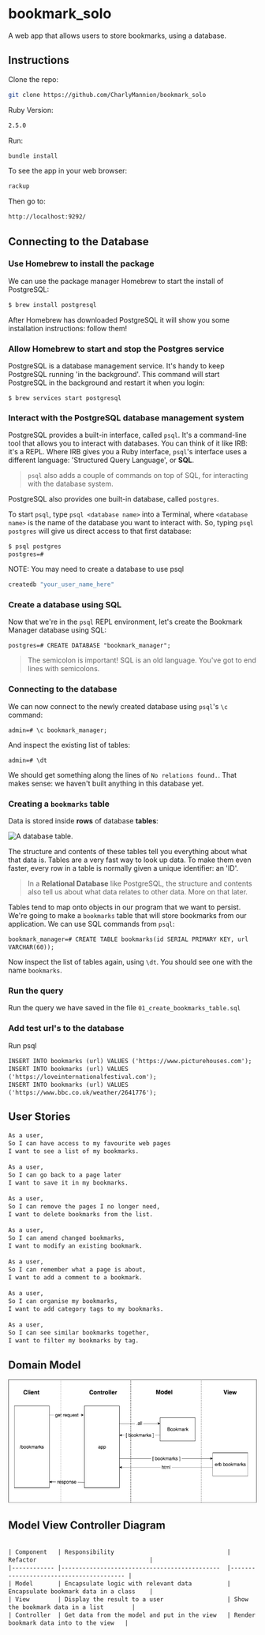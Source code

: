# bookmark_solo
A web app that allows users to store bookmarks, using a database.

## Instructions

Clone the repo:
```sh
git clone https://github.com/CharlyMannion/bookmark_solo
```

Ruby Version:
```sh
2.5.0
```

Run:
```sh
bundle install
```

To see the app in your web browser:
```sh
rackup
```

Then go to:
```sh
http://localhost:9292/
```

## Connecting to the Database
### Use Homebrew to install the package

We can use the package manager Homebrew to start the install of PostgreSQL:

```sh
$ brew install postgresql
```

After Homebrew has downloaded PostgreSQL it will show you some installation instructions: follow them!

### Allow Homebrew to start and stop the Postgres service

PostgreSQL is a database management service. It's handy to keep PostgreSQL running 'in the background'. This command will start PostgreSQL in the background and restart it when you login:

```shell
$ brew services start postgresql
```

### Interact with the PostgreSQL database management system

PostgreSQL provides a built-in interface, called `psql`. It's a command-line tool that allows you to interact with databases. You can think of it like IRB: it's a REPL. Where IRB gives you a Ruby interface, `psql`'s interface uses a different language: 'Structured Query Language', or **SQL**.

> `psql` also adds a couple of commands on top of SQL, for interacting with the database system.

PostgreSQL also provides one built-in database, called `postgres`.

To start `psql`, type `psql <database name>` into a Terminal, where `<database name>` is the name of the database you want to interact with. So, typing `psql postgres` will give us direct access to that first database:

```
$ psql postgres
postgres=#
```

NOTE: You may need to create a database to use psql
```sh
createdb "your_user_name_here"
```

### Create a database using SQL

Now that we're in the `psql` REPL environment, let's create the Bookmark Manager database using SQL:

```
postgres=# CREATE DATABASE "bookmark_manager";
```

> The semicolon is important! SQL is an old language. You've got to end lines with semicolons.

### Connecting to the database

We can now connect to the newly created database using `psql`'s `\c` command:

```
admin=# \c bookmark_manager;
```

And inspect the existing list of tables:

```
admin=# \dt
```

We should get something along the lines of `No relations found.`. That makes sense: we haven't built anything in this database yet.

### Creating a `bookmarks` table

Data is stored inside **rows** of database **tables**:

![A database table.](http://www.plus2net.com/sql_tutorial/images/table.jpg)

The structure and contents of these tables tell you everything about what that data is. Tables are a very fast way to look up data. To make them even faster, every row in a table is normally given a unique identifier: an 'ID'.

> In a **Relational Database** like PostgreSQL, the structure and contents also tell us about what data relates to other data. More on that later.

Tables tend to map onto objects in our program that we want to persist. We're going to make a `bookmarks` table that will store bookmarks from our application. We can use SQL commands from `psql`:

```
bookmark_manager=# CREATE TABLE bookmarks(id SERIAL PRIMARY KEY, url VARCHAR(60));
```

Now inspect the list of tables again, using `\dt`. You should see one with the name `bookmarks`.

### Run the query

Run the query we have saved in the file `01_create_bookmarks_table.sql`

### Add test url's to the database

Run psql
```
INSERT INTO bookmarks (url) VALUES ('https://www.picturehouses.com');
INSERT INTO bookmarks (url) VALUES ('https://loveinternationalfestival.com');
INSERT INTO bookmarks (url) VALUES ('https://www.bbc.co.uk/weather/2641776');
```

## User Stories
```
As a user,
So I can have access to my favourite web pages
I want to see a list of my bookmarks.

As a user,
So I can go back to a page later
I want to save it in my bookmarks.

As a user,
So I can remove the pages I no longer need,
I want to delete bookmarks from the list.

As a user,
So I can amend changed bookmarks,
I want to modify an existing bookmark.

As a user,
So I can remember what a page is about,
I want to add a comment to a bookmark.

As a user,
So I can organise my bookmarks,
I want to add category tags to my bookmarks.

As a user,
So I can see similar bookmarks together,
I want to filter my bookmarks by tag.
```

## Domain Model
![Bookmark Manager domain model](./images/bookmark_manager_1.png)

## Model View Controller Diagram
```

| Component   | Responsibility                                | Refactor                                |
|------------ |---------------------------------------------  |---------------------------------------- |
| Model       | Encapsulate logic with relevant data          | Encapsulate bookmark data in a class    |
| View        | Display the result to a user                  | Show the bookmark data in a list        |
| Controller  | Get data from the model and put in the view   | Render bookmark data into to the view   |
```
